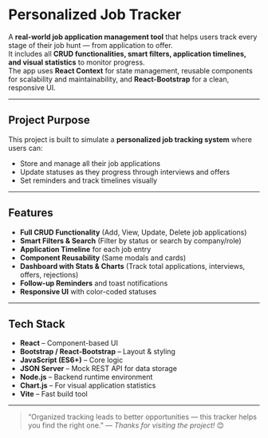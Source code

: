 # Personalized Job Tracker

A **real-world job application management tool** that helps users track every stage of their job hunt — from application to offer.  
It includes all **CRUD functionalities, smart filters, application timelines, and visual statistics** to monitor progress.  
The app uses **React Context** for state management, reusable components for scalability and maintainability, and **React-Bootstrap** for a clean, responsive UI.

---

## Project Purpose

This project is built to simulate a **personalized job tracking system** where users can:  
- Store and manage all their job applications  
- Update statuses as they progress through interviews and offers  
- Set reminders and track timelines visually  

---

## Features

-  **Full CRUD Functionality** (Add, View, Update, Delete job applications)  
-  **Smart Filters & Search** (Filter by status or search by company/role)  
-  **Application Timeline** for each job entry
-  **Component Reusability** (Same modals and cards)
-  **Dashboard with Stats & Charts** (Track total applications, interviews, offers, rejections)    
-  **Follow-up Reminders** and toast notifications
-  **Responsive UI** with color-coded statuses

---

## Tech Stack

- **React** – Component-based UI  
- **Bootstrap / React-Bootstrap** – Layout & styling  
- **JavaScript (ES6+)** – Core logic  
- **JSON Server** – Mock REST API for data storage  
- **Node.js** – Backend runtime environment  
- **Chart.js** – For visual application statistics  
- **Vite** – Fast build tool

---

> “Organized tracking leads to better opportunities — this tracker helps you find the right one.”  — *Thanks for visiting the project!* 😊

